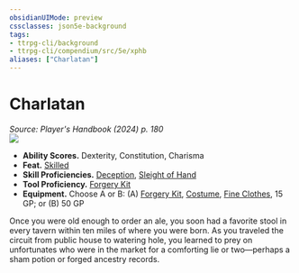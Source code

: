 ```yaml
---
obsidianUIMode: preview
cssclasses: json5e-background
tags:
- ttrpg-cli/background
- ttrpg-cli/compendium/src/5e/xphb
aliases: ["Charlatan"]
---
```

# Charlatan
*Source: Player's Handbook (2024) p. 180*  
![](Mechanics/backgrounds/img/charlatan.webp#right)

- **Ability Scores.** Dexterity, Constitution, Charisma  
- **Feat.** [Skilled](Mechanics/feats/skilled-xphb.md)  
- **Skill Proficiencies.** [Deception](Mechanics/rules/skills.md#Deception), [Sleight of Hand](Mechanics/rules/skills.md#Sleight%20of%20Hand)  
- **Tool Proficiency.** [Forgery Kit](Mechanics/items/forgery-kit-xphb.md)  
- **Equipment.** Choose A or B: (A) [Forgery Kit](Mechanics/items/forgery-kit-xphb.md), [Costume](Mechanics/items/costume-xphb.md), [Fine Clothes](Mechanics/items/fine-clothes-xphb.md), 15 GP; or (B) 50 GP  

Once you were old enough to order an ale, you soon had a favorite stool in every tavern within ten miles of where you were born. As you traveled the circuit from public house to watering hole, you learned to prey on unfortunates who were in the market for a comforting lie or two—perhaps a sham potion or forged ancestry records.
